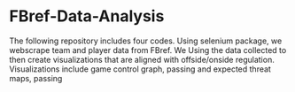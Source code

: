 # FBref-Data-Analysis
The following repository includes four codes. Using selenium package, we webscrape team and player data from FBref. We  Using the data collected to then create visualizations that are aligned with offside/onside regulation. 
Visualizations include game control graph, passing and expected threat maps, passing 
